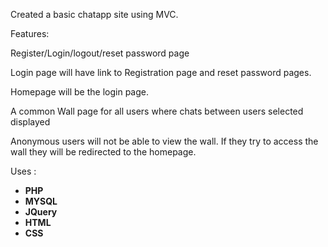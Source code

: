Created a basic chatapp site using MVC.

Features:

Register/Login/logout/reset password page

Login page will have link to Registration page and reset password pages.

Homepage will be the login page.

A common Wall page for all users where chats between users selected displayed

Anonymous users will not be able to view the wall. If they try to access the wall they will be redirected to the homepage.

Uses :
  <ul>
  <li><strong>PHP</strong></li>
  <li><strong>MYSQL</strong></li>
  <li><strong>JQuery</strong></li>
  <li><strong>HTML</strong></li>
  <li><strong>CSS</strong></li>
  </ul>
